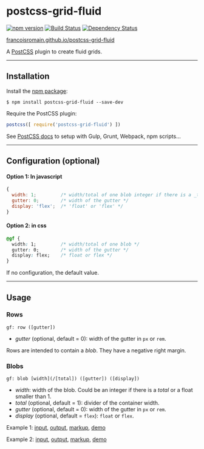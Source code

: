 # postcss-grid-fluid

[![npm version][npm-img]][npm] [![Build Status][ci-img]][ci] [![Dependency Status][dep-img]][dep]

[francoisromain.github.io/postcss-grid-fluid](http://francoisromain.github.io/postcss-grid-fluid)

A [PostCSS] plugin to create fluid grids.

[github.io]: http://francoisromain.github.io/postcss-grid-fluid
[PostCSS]:   https://github.com/postcss/postcss
[ci-img]:    https://travis-ci.org/francoisromain/postcss-grid-fluid.svg
[ci]:        https://travis-ci.org/francoisromain/postcss-grid-fluid
[npm-img]:   https://badge.fury.io/js/postcss-grid-fluid.svg
[npm]:       https://badge.fury.io/js/postcss-grid-fluid
[dep-img]:   https://david-dm.org/francoisromain/postcss-grid-fluid.svg
[dep]:       https://david-dm.org/francoisromain/postcss-grid-fluid

* * * 

## Installation

Install the [npm package](https://www.npmjs.com/package/postcss-grid-fluid):

    $ npm install postcss-grid-fluid --save-dev

Require the PostCSS plugin:

``` js
postcss([ require('postcss-grid-fluid') ])
```

See [PostCSS docs](https://github.com/postcss/postcss#usage) to setup with Gulp, Grunt, Webpack, npm scripts… 

* * * 

## Configuration (optional)

#### Option 1: In javascript

``` javascript
{
  width: 1;         /* width/total of one blob integer if there is a _total_ or a float smaller than 1. */
  gutter: 0;        /* width of the gutter */
  display: 'flex';  /* 'float' or 'flex' */  
}
```

#### Option 2: in css

``` css
@gf {
  width: 1;         /* width/total of one blob */
  gutter: 0;        /* width of the gutter */
  display: flex;    /* float or flex */  
}
```

If no configuration, the default value.

* * * 

## Usage

### Rows

`gf: row ([gutter])`

- _gutter_ (optional, default = 0): width of the gutter in `px` or `rem`.

Rows are intended to contain a _blob_. They have a negative right margin.

### Blobs

`gf: blob [width](/[total]) ([gutter]) ([display])`

- _width_: width of the blob. Could be an integer if there is a _total_ or a float smaller than 1. 
- _total_ (optional, default = 1): divider of the container width.
- _gutter_ (optional, default = 0): width of the gutter in `px` or `rem`.
- _display_ (optional, default = `flex`): `float` or `flex`.

Example 1: [input](https://github.com/francoisromain/postcss-grid-fluid/blob/gh-pages/test/src/01.css), [output](https://github.com/francoisromain/postcss-grid-fluid/blob/gh-pages/test/dist/01.css), [markup](https://github.com/francoisromain/postcss-grid-fluid/blob/gh-pages/test/01.html), [demo](https://francoisromain.github.io/postcss-grid-fluid/test/01.html)

Example 2: [input](https://github.com/francoisromain/postcss-grid-fluid/blob/gh-pages/test/src/02.css), [output](https://github.com/francoisromain/postcss-grid-fluid/blob/gh-pages/test/dist/02.css), [markup](https://ithub.com/francoisromain/postcss-grid-fluid/blob/gh-pages/test/02.html), [demo](https://francoisromain.github.io/postcss-grid-fluid/test/02.html)
